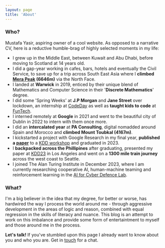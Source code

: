 ```yaml
---
layout: page
title: 'About'  
---
```

### Who?

Mustafa Yasir, aspiring owner of a cool website. As opposed to a narrative CV, here is a reductive humble-brag of highly selected moments in my life: 

* I grew up in the Middle East, between Kuwait and Abu Dhabi, before moving to Scotland at 14 years old.
* I did a gap-year working in cafes, bars, hotels and eventually the Civil Service, to save up for a trip across South East Asia where I **climbed [Mera Peak](https://en.wikipedia.org/wiki/Mera_Peak) (6646m)** via the North Face.
* I landed at **Warwick** in 2019, enticed by their unique blend of Mathematics and Computer Science in their '**Discrete Mathematics**' degree. 
* I did some 'Spring Weeks' at **J.P Morgan** and **Jane Street** over lockdown, an internship at [CodeDay](https://www.codeday.org/) as well as **taught kids to code** at [FunTech](https://funtech.co.uk/).
* I interned remotely at **Google** in 2021 and went to the beautiful city of Dublin in 2022 to intern with them once more.
* I did an **intercalated year** at **PA Consulting**, digital nomadded around Spain and Morocco and **climbed Mount Toubkal (4167m)**.
* I kickstarted a project with Google Research in my final year, **published a [paper](https://arxiv.org/abs/2307.08881)** to a [KDD workshop](https://graph-learning-benchmarks.github.io/glb2023) and graduated in 2023.
* I **backpacked across the Phillipines** after graduating, presented my paper at [KDD23](https://kdd.org/kdd2023/) in Los Angeles and went on a **1300 mile train journey** across the west coast to Seattle.
* I joined The Alan Turing Institute in December 2023, where I am currently researching cooperative AI, human-machine teaming and reinforcement learning in the [AI for Cyber Defence Lab](https://www.turing.ac.uk/aicd).

### What?

I'm a big believer in the idea that my degree, for better or worse, has hardwired the way I process the world around me - through aggressive development in the areas of logic and reason, combined with equal regression in the skills of literacy and nuance. This blog is an attempt to work on this imbalance and provide some form of entertaintment to myself and those around me in the process. 

__Let's talk!__ If you've stumbled upon this page I already want to know about you and who you are. Get in [touch](mailto:mustafa.y36@gmail.com) for a chat.

<!-- ### What am I going to write about?

I've got a few ideas in the works mostly focused around the cool and not so cool things I've done in my past few years at University, what I've learned and so on. 




### Tutoring 


Have questions, suggestions or just want to get in touch? Feel free to ping me on [LinkedIn](https://www.linkedin.com/in/mustafa-yasir/). -->

